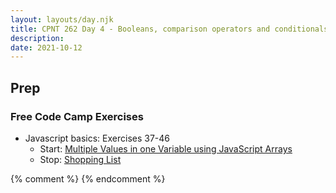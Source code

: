 ```yaml
---
layout: layouts/day.njk
title: CPNT 262 Day 4 - Booleans, comparison operators and conditionals
description: 
date: 2021-10-12
---
```


## Prep
### Free Code Camp Exercises
- Javascript basics: Exercises 37-46
    - Start: [Multiple Values in one Variable using JavaScript Arrays](https://www.freecodecamp.org/learn/javascript-algorithms-and-data-structures/basic-javascript/store-multiple-values-in-one-variable-using-javascript-arrays)
    - Stop: [Shopping List](https://www.freecodecamp.org/learn/javascript-algorithms-and-data-structures/basic-javascript/shopping-list)

{% comment %}
{% endcomment %}